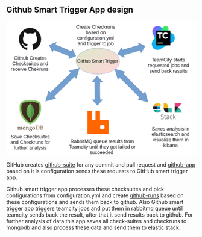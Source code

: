 ## Github Smart Trigger App design

![Big picture](https://github.com/amirsdream/elastic-config/blob/master/design.png)

GitHub creates [github-suite](https://developer.github.com/v3/checks/suites/) for any commit and pull request and [github-app](https://developer.github.com/v3/apps/) based on it is configuration sends these requests to GitHub smart trigger app.

Github smart trigger app processes these checksuites and pick configurations from configuration.yml and create [github-runs](https://developer.github.com/v3/checks/runs/) based on these configurations and sends them back to github.
Also Github smart trigger app triggers teamcity jobs and put them in rabbitmq queue until teamcity sends back the result, after that it send results back to github.
For further analysis of data this app saves all check-suites and checkruns to mongodb and also process these data and send them to elastic stack.
